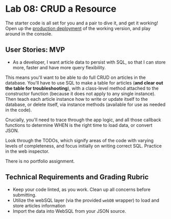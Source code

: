 # Lab 08: CRUD a Resource


The starter code is all set for you and a pair to dive it, and get it working! Open up the [production deployment](https://cf-mvc-blog--class08.aerobatic.io/) of the working version, and play around in the console.

## User Stories: MVP
 - As a developer, I want article data to persist with SQL, so that I can store more, faster and have more query flexibility.

This means you'll want to be able to do full CRUD on articles in the database. You'll have to use SQL to make a table for articles (**and clear out the table for troubleshooting**), with a class-level method attached to the constructor function (because it does not apply to any single instance). Then teach each article instance how to write or update itself to the database, or delete itself, via instance methods (available for use as needed in the code).

Crucially, you'll need to trace through the app logic, and all those callback functions to determine WHEN is the right time to load data, or convert JSON.

Look through the TODOs, which signify areas of the code with varying levels of completeness, and focus initially on writing correct SQL. Practice in the web inspector.

There is no portfolio assignment.

## Technical Requirements and Grading Rubric
 - Keep your code linted, as you work. Clean up all concerns before submitting.
 - Utilize the webSQL layer (via the provided `webDB` wrapper) to load and store articles information
 - Import the data into WebSQL from your JSON source.
